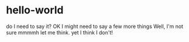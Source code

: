 # hello-world
do I need to say it?
OK I might need to say a few more things
Well, I'm not sure
mmmmh let me think.
yet I think I don't!
